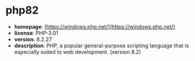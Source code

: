 # php82

- **homepage**: [https://windows.php.net/](https://windows.php.net/)
- **license**: PHP-3.01
- **version**: 8.2.27
- **description**: PHP, a popular general-purpose scripting language that is especially suited to web development. (version 8.2)


